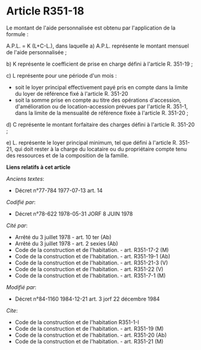 # Article R351-18

Le montant de l'aide personnalisée est obtenu par l'application de la formule :

A.P.L. = K (L+C-L.),    dans laquelle    a) A.P.L. représente le montant mensuel de l'aide personnalisée ;

b) K représente le coefficient de prise  en charge défini à l'article R. 351-19 ;

c) L représente pour une période d'un mois :

- soit le loyer principal effectivement payé pris en compte dans la limite du loyer de référence fixé à l'article R. 351-20
- soit la somme prise en compte au titre des opérations d'accession, d'amélioration ou de location-accession prévues par
l'article R. 351-1, dans la limite de la mensualité de référence fixée à l'article R. 351-20 ;

d) C représente le montant forfaitaire des charges défini à l'article R. 351-20 ;

e) L. représente le loyer principal minimum, tel que défini à l'article R. 351-21, qui doit rester à la charge du locataire
ou du propriétaire compte tenu des ressources et de la composition de la famille.

**Liens relatifs à cet article**

_Anciens textes_:

  - Décret n°77-784 1977-07-13 art. 14

_Codifié par_:

  - Décret n°78-622 1978-05-31 JORF 8 JUIN 1978

_Cité par_:

  - Arrêté du 3 juillet 1978 - art. 10 ter (Ab)
  - Arrêté du 3 juillet 1978 - art. 2 sexies (Ab)
  - Code de la construction et de l'habitation. - art. R351-17-2 (M)
  - Code de la construction et de l'habitation. - art. R351-19-1 (Ab)
  - Code de la construction et de l'habitation. - art. R351-21-3 (V)
  - Code de la construction et de l'habitation. - art. R351-22 (V)
  - Code de la construction et de l'habitation. - art. R351-7-1 (M)

_Modifié par_:

  - Décret n°84-1160 1984-12-21 art. 3 jorf 22 décembre 1984

_Cite_:

  - Code de la construction et de l'habitation R351-1-I
  - Code de la construction et de l'habitation. - art. R351-19 (M)
  - Code de la construction et de l'habitation. - art. R351-20 (Ab)
  - Code de la construction et de l'habitation. - art. R351-21 (M)
